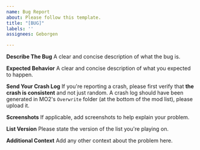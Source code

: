 ```yaml
---
name: Bug Report
about: Please follow this template.
title: "[BUG]"
labels: ''
assignees: Geborgen

---
```


**Describe The Bug**
A clear and concise description of what the bug is.

**Expected Behavior**
A clear and concise description of what you expected to happen.

**Send Your Crash Log**
If you're reporting a crash, please first verify that **the crash is consistent** and not just random. A crash log should have been generated in MO2's `Overwrite` folder (at the bottom of the mod list), please upload it.

**Screenshots**
If applicable, add screenshots to help explain your problem.

**List Version**
Please state the version of the list you're playing on.

**Additional Context**
Add any other context about the problem here.
